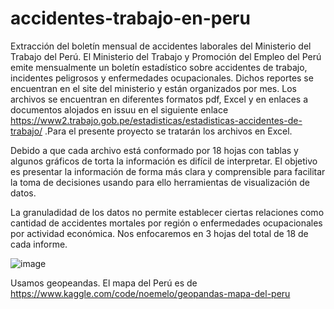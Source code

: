 # accidentes-trabajo-en-peru
Extracción del boletín mensual de accidentes laborales del Ministerio del Trabajo del Perú.
El Ministerio del Trabajo y Promoción del Empleo del Perú emite mensualmente un boletín estadístico sobre accidentes de trabajo, incidentes peligrosos y enfermedades ocupacionales.
Dichos reportes se encuentran en el site del ministerio y están organizados por mes. Los archivos se encuentran en diferentes formatos pdf, Excel y en enlaces a documentos alojados en issuu en el siguiente enlace https://www2.trabajo.gob.pe/estadisticas/estadisticas-accidentes-de-trabajo/
.Para el presente proyecto se tratarán los archivos en Excel.

Debido a que cada archivo está conformado por 18 hojas con tablas y algunos gráficos de torta la información es difícil de interpretar.
El objetivo es presentar la información de forma más clara y comprensible para facilitar la toma de decisiones usando para ello herramientas de visualización de datos.

La granuladidad de los datos no permite establecer ciertas relaciones como cantidad de accidentes mortales por región o enfermedades ocupacionales por actividad económica.
Nos enfocaremos en 3 hojas del total de 18 de cada informe.

![image](https://user-images.githubusercontent.com/63426430/212497854-e8b0115c-57f6-4e80-985f-a344b539c64c.png)

Usamos geopeandas. El mapa del Perú es de https://www.kaggle.com/code/noemelo/geopandas-mapa-del-peru


